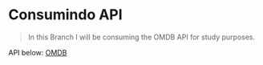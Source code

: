 # Consumindo API 

> In this Branch I will be consuming the OMDB API for study purposes.

API below:
[OMDB](https://www.omdbapi.com/)
